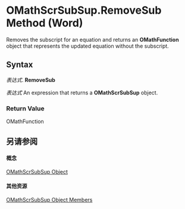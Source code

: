 
# OMathScrSubSup.RemoveSub Method (Word)

Removes the subscript for an equation and returns an  **OMathFunction** object that represents the updated equation without the subscript.


## Syntax

 _表达式_. **RemoveSub**

 _表达式_ An expression that returns a **OMathScrSubSup** object.


### Return Value

OMathFunction


## 另请参阅


#### 概念


[OMathScrSubSup Object](e5fbf9cb-461c-3b08-a441-9e91e0745b15.md)
#### 其他资源


[OMathScrSubSup Object Members](http://msdn.microsoft.com/library/95cd5748-020b-7374-de19-5474fe17e231%28Office.15%29.aspx)
